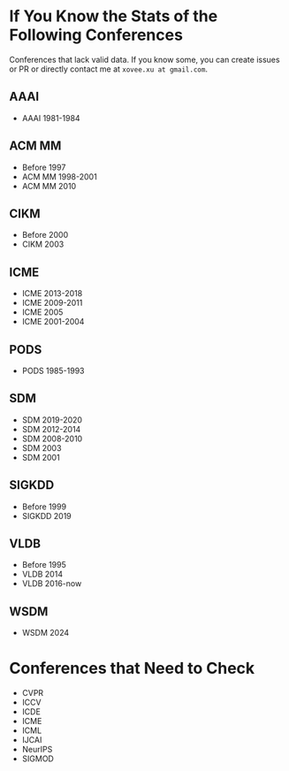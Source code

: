 # If You Know the Stats of the Following Conferences

Conferences that lack valid data. If you know some, you can create issues or PR  or directly 
contact me at `xovee.xu at gmail.com`.

## AAAI

- AAAI 1981-1984

## ACM MM

- Before 1997
- ACM MM 1998-2001
- ACM MM 2010

## CIKM 

- Before 2000
- CIKM 2003

## ICME

- ICME 2013-2018
- ICME 2009-2011
- ICME 2005
- ICME 2001-2004

## PODS

- PODS 1985-1993

## SDM 

- SDM 2019-2020
- SDM 2012-2014
- SDM 2008-2010
- SDM 2003
- SDM 2001

## SIGKDD

- Before 1999
- SIGKDD 2019

## VLDB 

- Before 1995
- VLDB 2014
- VLDB 2016-now

## WSDM 

- WSDM 2024

# Conferences that Need to Check

- CVPR
- ICCV
- ICDE
- ICME
- ICML
- IJCAI
- NeurIPS
- SIGMOD